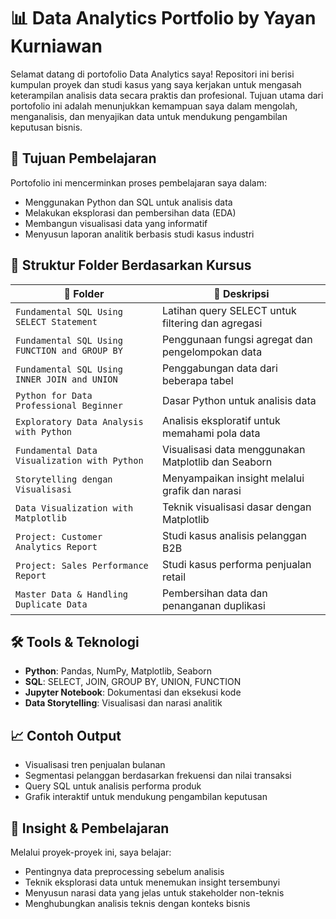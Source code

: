 # 📊 Data Analytics Portfolio by Yayan Kurniawan

Selamat datang di portofolio Data Analytics saya! Repositori ini berisi kumpulan proyek dan studi kasus yang saya kerjakan untuk mengasah keterampilan analisis data secara praktis dan profesional. Tujuan utama dari portofolio ini adalah menunjukkan kemampuan saya dalam mengolah, menganalisis, dan menyajikan data untuk mendukung pengambilan keputusan bisnis.

## 🎯 Tujuan Pembelajaran

Portofolio ini mencerminkan proses pembelajaran saya dalam:

- Menggunakan Python dan SQL untuk analisis data
- Melakukan eksplorasi dan pembersihan data (EDA)
- Membangun visualisasi data yang informatif
- Menyusun laporan analitik berbasis studi kasus industri

## 📁 Struktur Folder Berdasarkan Kursus

| 📂 Folder | 📌 Deskripsi |
|----------|--------------|
| `Fundamental SQL Using SELECT Statement` | Latihan query SELECT untuk filtering dan agregasi |
| `Fundamental SQL Using FUNCTION and GROUP BY` | Penggunaan fungsi agregat dan pengelompokan data |
| `Fundamental SQL Using INNER JOIN and UNION` | Penggabungan data dari beberapa tabel |
| `Python for Data Professional Beginner` | Dasar Python untuk analisis data |
| `Exploratory Data Analysis with Python` | Analisis eksploratif untuk memahami pola data |
| `Fundamental Data Visualization with Python` | Visualisasi data menggunakan Matplotlib dan Seaborn |
| `Storytelling dengan Visualisasi` | Menyampaikan insight melalui grafik dan narasi |
| `Data Visualization with Matplotlib` | Teknik visualisasi dasar dengan Matplotlib |
| `Project: Customer Analytics Report` | Studi kasus analisis pelanggan B2B |
| `Project: Sales Performance Report` | Studi kasus performa penjualan retail |
| `Master Data & Handling Duplicate Data` | Pembersihan data dan penanganan duplikasi |

## 🛠️ Tools & Teknologi

- **Python**: Pandas, NumPy, Matplotlib, Seaborn
- **SQL**: SELECT, JOIN, GROUP BY, UNION, FUNCTION
- **Jupyter Notebook**: Dokumentasi dan eksekusi kode
- **Data Storytelling**: Visualisasi dan narasi analitik

## 📈 Contoh Output

- Visualisasi tren penjualan bulanan
- Segmentasi pelanggan berdasarkan frekuensi dan nilai transaksi
- Query SQL untuk analisis performa produk
- Grafik interaktif untuk mendukung pengambilan keputusan

## 🧠 Insight & Pembelajaran

Melalui proyek-proyek ini, saya belajar:

- Pentingnya data preprocessing sebelum analisis
- Teknik eksplorasi data untuk menemukan insight tersembunyi
- Menyusun narasi data yang jelas untuk stakeholder non-teknis
- Menghubungkan analisis teknis dengan konteks bisnis


